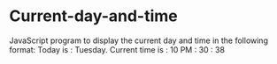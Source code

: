 # Current-day-and-time
 JavaScript program to display the current day and time in the following format: 
 Today is : Tuesday. Current time is : 10 PM : 30 : 38
